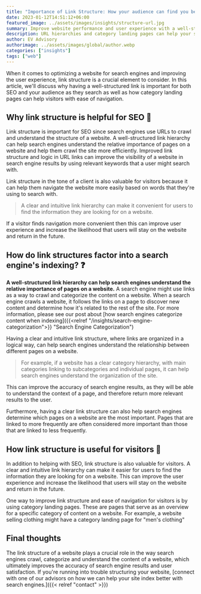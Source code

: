```yaml
---
title: "Importance of Link Structure: How your audience can find you better"
date: 2023-01-12T14:51:12+06:00
featured_image: ../assets/images/insights/structure-url.jpg
summary: Improve website performance and user experience with a well-structured link hierarchy. Organize and categorize links for easy navigation and ensure search engines can crawl your site efficiently.  
description: URL hierarchies and category landing pages can help your site stand out from others as users seek answers you have; products, services or information    
author: EV Advisory
authorimage: ../assets/images/global/author.webp
categories: ["insights"]
tags: ["web"]
---
```


When it comes to optimizing a website for search engines and improving the user
experience, link structure is a crucial element to consider. In this article, we'll
discuss why having a well-structured link is important for both SEO and your
audience as they search as well as how category landing pages can help visitors with
ease of navigation.   

## Why link structure is helpful for SEO  :key:     


Link structure is important for SEO since search engines use URLs to crawl
and understand the structure of a website. A well-structured link hierarchy can
help search engines understand the relative importance of pages on a website and
help them crawl the site more efficiently. Improved link structure and logic in
URL links can improve the visibility of a website in search engine results by using
relevant keywords that a user might search with.  

Link structure in the tone of a client is also valuable for visitors because
it can help them navigate the website more easily based on words that they're
using to search with.     

> A clear and intuitive link hierarchy can make it convenient
for users to find the information they are looking for on a website.   

If a visitor finds navigation more convenient then this can improve user experience
and increase the likelihood that users will stay on the website and return in
the future.   

## How do link structures factor into a search engine's indexing?  :question:  

**A well-structured link hierarchy can help search engines understand the relative
importance of pages on a website.** A search engine might use links as a way to crawl and
categorize the content on a website. When a search engine crawls a website, it
follows the links on a page to discover new content and determine how it's related
to the rest of the site. For more information, please see our post about [how search
engines categorize content when indexing]({{<relref "/insights/search-engine-categorization">}} "Search Engine Categorization")  


Having a clear and intuitive link structure, where links are organized in a logical way,
can help search engines understand the relationship between different pages on a website.   
> For example, if a website has a clear category hierarchy, with main categories linking
to subcategories and individual pages, it can help search engines understand the
organization of the site.   

This can improve the accuracy of search engine results, as they will be able to
understand the context of a page, and therefore return more relevant results to
the user.  

Furthermore, having a clear link structure can also help search engines determine
which pages on a website are the most important. Pages that are linked to more
frequently are often considered more important than those that are linked to less
frequently.   


## How link structure is useful for visitors :mag_right:  

In addition to helping with SEO, link structure is also valuable for visitors.
A clear and intuitive link hierarchy can make it easier for users to find the
information they are looking for on a website. This can improve the user experience
and increase the likelihood that users will stay on the website and return in the
future.  

One way to improve link structure and ease of navigation for visitors is by
using category landing pages. These are pages that serve as an overview for
a specific category of content on a website. For example, a website
selling clothing might have a category landing page for "men's clothing"  

## Final thoughts  

The link structure of a website plays a crucial role in the way search engines
 crawl, categorize and understand the content of a website, which ultimately
 improves the accuracy of search engine results and user satisfaction. If you're
 running into trouble structuring your website, [connect with one of our advisors
 on how we can help your site index better with search engines.]({{< relref "contact" >}})   
